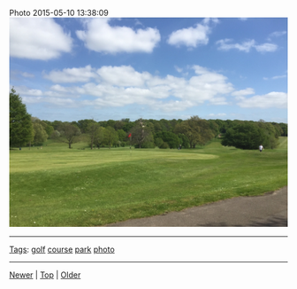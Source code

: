 <!--
title: Photo 2015-05-10 13
date: 2020-06-28T14:57:48.961Z
tags: golf, course, park, photo
-->










Photo 2015-05-10 13:38:09
![](118606393777-0.jpg)

<!--BOTTOM-POST-NAVIGATION-->
---

[Tags](tags.md): [golf](tag-golf.md) [course](tag-course.md) [park](tag-park.md) [photo](tag-photo.md)

---

[Newer](118442390582.md) | [Top](index.md) | [Older](118940051457.md)